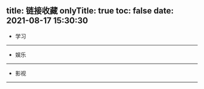 title: 链接收藏
onlyTitle: true
toc: false
date: 2021-08-17 15:30:30
---



+ 学习

---

+ 娱乐


---
+ 影视



---
